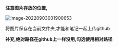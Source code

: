 **注意图片存放的位置,**

![image-20220903001900653](E:\front_learn\note\image\image-20220903001900653.png)

将图片保存在当前文件夹,才能和笔记一起上传github

**补充,绝对路径在github上一样没用,勾选使用相对路径**

